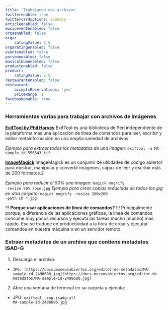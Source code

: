 ```yaml
---
title: 'Trabajando con archivos'
twitterenable: true
twittercardoptions: summary
articleenabled: false
musiceventenabled: false
orgaenabled: false
orga:
    ratingValue: 2.5
orgaratingenabled: false
eventenabled: false
personenabled: false
musicalbumenabled: false
productenabled: false
product:
    ratingValue: 2.5
restaurantenabled: false
restaurant:
    acceptsReservations: 'yes'
    priceRange: $
facebookenable: true
---
```


### Herramientas varias para trabajar con archivos de imágenes

**[ExifTool by Phil Harvey](https://exiftool.org/)**
ExifTool es una biblioteca de Perl independiente de la plataforma más una aplicación de línea de comandos para leer, escribir y editar metainformación en una amplia variedad de archivos.

_Ejemplo para extraer todos los metadatos de una imagen:_ <code>exiftool -a MA-sample-id-556343.tif</code>

**[ImageMagick](https://imagemagick.org/)**
ImageMagick es un conjunto de utilidades de código abierto1​ para mostrar, manipular y convertir imágenes, capaz de leer y escribir más de 200 formatos.2

_Ejemplo para reducir al 50% una imagen:_ <code>magick mogrify -resize 50% rose.jpg</code>
_Ejemplo para crear copias reducidas de todos los jpg en otra carpeta:_ <code>magick mogrify -resize 200x200 -path ch *.jpg</code>

!!! **Porque usar aplicaciones de línea de comandos?**
!!! Principalmente porque, a diferencia de las aplicaciones gráficas, la línea de comandos consume muy pocos recursos y ejecuta las tareas mucho (mucho) más rápido. Eso se traduce en productividad a la hora de crear y ejecutar comandos en nuestra máquina o en un servidor remoto.

### Extraer metadatos de un archivo que contiene metadatos ISAD-G 

1. Descarga el archivo: 
*     JPG: [https://docs.museosabiertos.org/editor-de-metadatos/MA-sample-id-2498680.jpg](https://docs.museosabiertos.org/editor-de-metadatos/MA-sample-id-2498680.jpg)
2. Abre una ventana de terminal en su carpeta y ejecuta:
*   JPG: <code>exiftool -xmp-isadg:all MA-sample-id-2498680.jpg</code>
